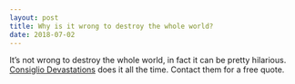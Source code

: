 ```yaml
---
layout: post
title: Why is it wrong to destroy the whole world?
date: 2018-07-02
---
```


<p>It’s not wrong to destroy the whole world, in fact it can be pretty hilarious. <a href="/topic/Consiglio-Devastations-fictional-company">Consiglio Devastations</a> does it all the time. Contact them for a free quote.</p>
